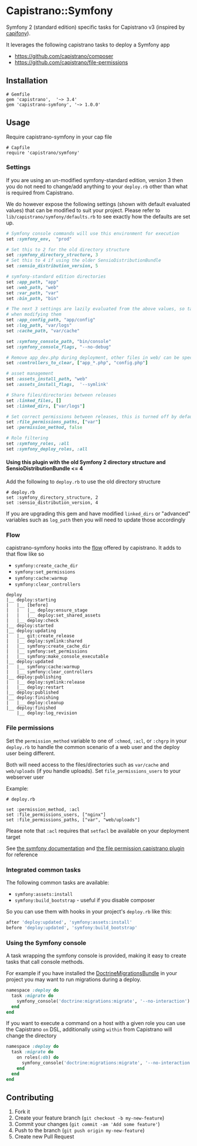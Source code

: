 # Capistrano::Symfony

Symfony 2 (standard edition) specific tasks for Capistrano v3 (inspired by [capifony][2]).

It leverages the following capistrano tasks to deploy a Symfony app

* https://github.com/capistrano/composer
* https://github.com/capistrano/file-permissions

## Installation

```
# Gemfile
gem 'capistrano',  '~> 3.4'
gem 'capistrano-symfony', '~> 1.0.0'
```

## Usage

Require capistrano-symfony in your cap file

```
# Capfile
require 'capistrano/symfony'
```


### Settings

If you are using an un-modified symfony-standard edition, version 3 then you do not need to change/add anything to your `deploy.rb` other than what is required from Capistrano.

We do however expose the following settings (shown with default evaluated values) that can be modified to suit your project. Please refer to `lib/capistrano/symfony/defaults.rb` to see exactly how the defaults are set up.


```ruby
# Symfony console commands will use this environment for execution
set :symfony_env,  "prod"

# Set this to 2 for the old directory structure
set :symfony_directory_structure, 3
# Set this to 4 if using the older SensioDistributionBundle
set :sensio_distribution_version, 5

# symfony-standard edition directories
set :app_path, "app"
set :web_path, "web"
set :var_path, "var"
set :bin_path, "bin"

# The next 3 settings are lazily evaluated from the above values, so take care
# when modifying them
set :app_config_path, "app/config"
set :log_path, "var/logs"
set :cache_path, "var/cache"

set :symfony_console_path, "bin/console"
set :symfony_console_flags, "--no-debug"

# Remove app_dev.php during deployment, other files in web/ can be specified here
set :controllers_to_clear, ["app_*.php", "config.php"]

# asset management
set :assets_install_path, "web"
set :assets_install_flags,  '--symlink'

# Share files/directories between releases
set :linked_files, []
set :linked_dirs, ["var/logs"]

# Set correct permissions between releases, this is turned off by default
set :file_permissions_paths, ["var"]
set :permission_method, false

# Role filtering
set :symfony_roles, :all
set :symfony_deploy_roles, :all
```

#### Using this plugin with the old Symfony 2 directory structure and SensioDistributionBundle <= 4

Add the following to `deploy.rb` to use the old directory structure

```
# deploy.rb
set :symfony_directory_structure, 2
set :sensio_distribution_version, 4
```

If you are upgrading this gem and have modified `linked_dirs` or "advanced" variables such as `log_path` then you will need to update those accordingly

### Flow

capistrano-symfony hooks into the [flow][1] offered by capistrano. It adds to that flow like so

* `symfony:create_cache_dir`
* `symfony:set_permissions`
* `symfony:cache:warmup`
* `symfony:clear_controllers`

```
deploy
|__ deploy:starting
|   |__ [before]
|   |   |__ deploy:ensure_stage
|   |   |__ deploy:set_shared_assets
|   |__ deploy:check
|__ deploy:started
|__ deploy:updating
|   |__ git:create_release
|   |__ deploy:symlink:shared
|   |__ symfony:create_cache_dir
|   |__ symfony:set_permissions
|   |__ symfony:make_console_executable
|__ deploy:updated
|   |__ symfony:cache:warmup
|   |__ symfony:clear_controllers
|__ deploy:publishing
|   |__ deploy:symlink:release
|   |__ deploy:restart
|__ deploy:published
|__ deploy:finishing
|   |__ deploy:cleanup
|__ deploy:finished
    |__ deploy:log_revision
```

### File permissions

Set the `permission_method` variable to one of `:chmod`, `:acl`, or `:chgrp` in your `deploy.rb` to handle the common scenario of a web user and the deploy user being different.

Both will need access to the files/directories such as `var/cache` and `web/uploads` (if you handle uploads). Set `file_permissions_users` to your webserver user

Example:

```
# deploy.rb

set :permission_method, :acl
set :file_permissions_users, ["nginx"]
set :file_permissions_paths, ["var", "web/uploads"]
```

Please note that `:acl` requires that `setfacl` be available on your deployment target

See [the symfony documentation](http://symfony.com/doc/current/book/installation.html#checking-symfony-application-configuration-and-setup) and [the file permission capistrano plugin](https://github.com/capistrano/file-permissions) for reference

### Integrated common tasks

The following common tasks are available:

* `symfony:assets:install`
* `symfony:build_bootstrap` - useful if you disable composer

So you can use them with hooks in your project's `deploy.rb` like this:

```ruby
after 'deploy:updated', 'symfony:assets:install'
before 'deploy:updated', 'symfony:build_bootstrap'
```

### Using the Symfony console

A task wrapping the symfony console is provided, making it easy to create tasks
that call console methods.

For example if you have installed the [DoctrineMigrationsBundle][3] in your
project you may want to run migrations during a deploy.

```ruby
namespace :deploy do
  task :migrate do
    symfony_console('doctrine:migrations:migrate', '--no-interaction')
  end
end
```

If you want to execute a command on a host with a given role you can use the Capistrano `on` DSL, additionally using `within` from Capistrano will change the directory

```ruby
namespace :deploy do
  task :migrate do
    on roles(:db) do
      symfony_console('doctrine:migrations:migrate', '--no-interaction')
    end
  end
end
```

[1]: http://capistranorb.com/documentation/getting-started/flow/
[2]: http://capifony.org/
[3]: http://symfony.com/doc/current/bundles/DoctrineMigrationsBundle/index.html

## Contributing

1. Fork it
2. Create your feature branch (`git checkout -b my-new-feature`)
3. Commit your changes (`git commit -am 'Add some feature'`)
4. Push to the branch (`git push origin my-new-feature`)
5. Create new Pull Request

